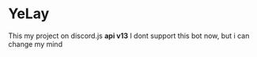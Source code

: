 # YeLay
This my project on discord.js **api v13**
I dont support this bot now, but i can change my mind
